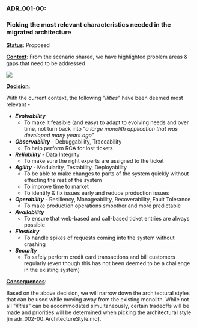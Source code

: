 ### **ADR_001-00**:

### Picking the most relevant characteristics needed in the migrated architecture

**<u>Status</u>**:	Proposed

**<u>Context</u>**: From the scenario shared, we have highlighted problem areas & gaps that need to be addressed

![](C:\Users\amito\OneDrive\Documents\GitHub\pentagram\The_Sysops_Squad\Sysops_Squad_Bad_Situation_Highlights.png)

**<u>Decision</u>**:

With the current context, the following "*ilities*" have been deemed most relevant -

- ***Evolvability***
  - To make it feasible (and easy) to adapt to evolving needs and over time, not turn back into "*a large monolith application that was developed many years ago*"
- ***Observability*** - Debuggability, Traceability
  - To help perform RCA for lost tickets
- ***Reliability*** - Data Integrity
  - To make sure the right experts are assigned to the ticket
- ***Agility*** - Modularity, Testability, Deployability
  - To be able to make changes to parts of the system quickly without effecting the rest of the system
  - To improve time to market
  - To identify & fix issues early and reduce production issues
- ***Operability*** - Resiliency, Manageability, Recoverability, Fault Tolerance
  - To make production operations smoother and more predictable 
- ***Availability***
  - To ensure that web-based and call-based ticket entries are always possible
- ***Elasticity***
  - To handle spikes of requests coming into the system without crashing
- ***Security***
  - To safely perform credit card transactions and bill customers regularly (even though this has not been deemed to be a challenge in the existing system)

**<u>Consequences</u>**:

Based on the above decision, we will narrow down the architectural styles that can be used while moving away from the existing monolith. While not all "*ilities*" can be accommodated simultaneously, certain tradeoffs will be made and priorities will be determined when picking the architectural style [in adr_002-00_ArchitectureStyle.md].